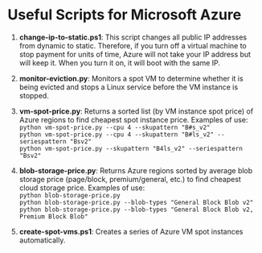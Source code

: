 # Useful Scripts for Microsoft Azure
1. **change-ip-to-static.ps1**: This script changes all public IP addresses from dynamic to static. Therefore, if you turn off a virtual machine to stop payment for units of time, Azure will not take your IP address but will keep it. When you turn it on, it will boot with the same IP.
1. **monitor-eviction.py**: Monitors a spot VM to determine whether it is being evicted and stops a Linux service before the VM instance is stopped.
1. **vm-spot-price.py**: Returns a sorted list (by VM instance spot price) of Azure regions to find cheapest spot instance price. Examples of use:  
  `python vm-spot-price.py --cpu 4 --skupattern "B#s_v2"`  
  `python vm-spot-price.py --cpu 4 --skupattern "B#ls_v2" --seriespattern "Bsv2"`  
  `python vm-spot-price.py --skupattern "B4ls_v2" --seriespattern "Bsv2"`  
1. **blob-storage-price.py**: Returns Azure regions sorted by average blob storage price (page/block, premium/general, etc.) to find cheapest cloud storage price. Examples of use:  
  `python blob-storage-price.py`  
  `python blob-storage-price.py --blob-types "General Block Blob v2"`  
  `python blob-storage-price.py --blob-types "General Block Blob v2, Premium Block Blob"`  

1. **create-spot-vms.ps1**: Creates a series of Azure VM spot instances automatically.
